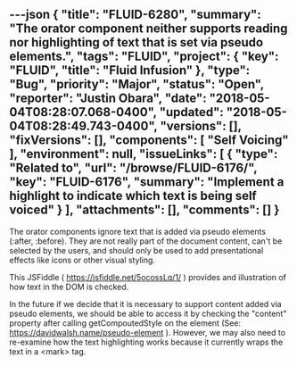---json
{
  "title": "FLUID-6280",
  "summary": "The orator component neither supports reading nor highlighting of text that is set via pseudo elements.",
  "tags": "FLUID",
  "project": {
    "key": "FLUID",
    "title": "Fluid Infusion"
  },
  "type": "Bug",
  "priority": "Major",
  "status": "Open",
  "reporter": "Justin Obara",
  "date": "2018-05-04T08:28:07.068-0400",
  "updated": "2018-05-04T08:28:49.743-0400",
  "versions": [],
  "fixVersions": [],
  "components": [
    "Self Voicing"
  ],
  "environment": null,
  "issueLinks": [
    {
      "type": "Related to",
      "url": "/browse/FLUID-6176/",
      "key": "FLUID-6176",
      "summary": "Implement a highlight to indicate which text is being self voiced"
    }
  ],
  "attachments": [],
  "comments": []
}
---
The orator components ignore text that is added via pseudo elements (:after, :before). They are not really part of the document content, can't be selected by the users, and should only be used to add presentational effects like icons or other visual styling. 

This JSFiddle ( <https://jsfiddle.net/5ocossLq/1/> ) provides and illustration of how text in the DOM is checked. 

In the future if we decide that it is necessary to support content added via pseudo elements, we should be able to access it by checking the "content" property after calling getCompoutedStyle on the element (See: <https://davidwalsh.name/pseudo-element> ). However, we may also need to re-examine how the text highlighting works because it currently wraps the text in a \<mark> tag.

        